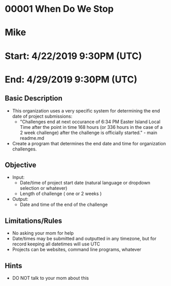 # 00001 When Do We Stop
# Mike
# Start: 4/22/2019 9:30PM (UTC)
# End: 4/29/2019 9:30PM (UTC)

## Basic Description
- This organization uses a very specific system for determining the end date of project submissions:
	- "Challenges end at next occurance of 6:34 PM Easter Island Local Time after the point in time 168 hours (or 336 hours in the case of a 2 week challenge) after the challenge is officially started." - main readme.md
- Create a program that determines the end date and time for organization challenges.

## Objective
- Input: 
	- Date/time of project start date (natural language or dropdown selection or whatever)
	- Length of challenge ( one or 2 weeks )
- Output: 
	- Date and time of the end of the challenge

## Limitations/Rules
- No asking your mom for help
- Date/times may be submitted and outputted in any timezone, but for record keeping all datetimes will use UTC
- Projects can be websites, command line programs, whatever

## Hints
- DO NOT talk to your mom about this
